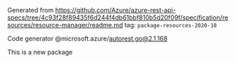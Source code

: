 Generated from https://github.com/Azure/azure-rest-api-specs/tree/4c93f28f89435f6d244f4db61bbf810b5d20f09f/specification/resources/resource-manager/readme.md tag: `package-resources-2020-10`

Code generator @microsoft.azure/autorest.go@2.1.168

This is a new package